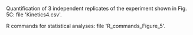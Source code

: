 Quantification of 3 independent replicates of the experiment shown in Fig. 5C: file 'Kinetics4.csv'.

R commands for statistical analyses: file 'R_commands_Figure_5'.

